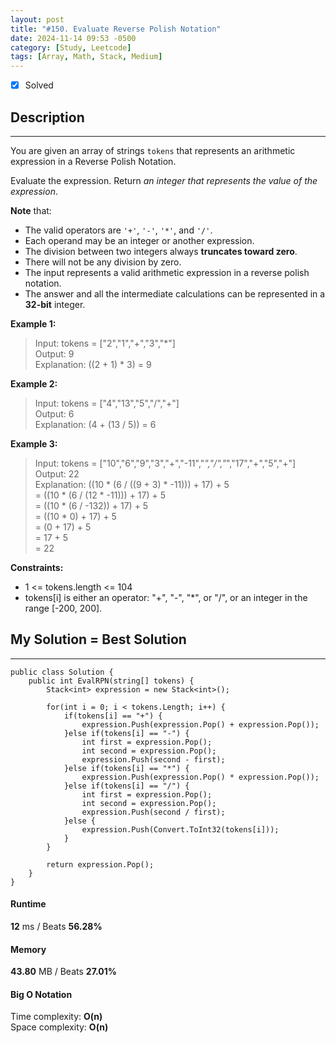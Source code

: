 ```yaml
---
layout: post
title: "#150. Evaluate Reverse Polish Notation"
date: 2024-11-14 09:53 -0500
category: [Study, Leetcode]
tags: [Array, Math, Stack, Medium]
---
```


- [x] Solved

## Description
---
You are given an array of strings `tokens` that represents an arithmetic expression in a Reverse Polish Notation.

Evaluate the expression. Return *an integer that represents the value of the expression*.

**Note** that:
- The valid operators are `'+'`, `'-'`, `'*'`, and `'/'`.
- Each operand may be an integer or another expression.
- The division between two integers always **truncates toward zero**.
- There will not be any division by zero.
- The input represents a valid arithmetic expression in a reverse polish notation.
- The answer and all the intermediate calculations can be represented in a **32-bit** integer.
 

**Example 1:**   
> Input: tokens = ["2","1","+","3","*"]   
> Output: 9   
> Explanation: ((2 + 1) * 3) = 9

**Example 2:**   
> Input: tokens = ["4","13","5","/","+"]   
> Output: 6   
> Explanation: (4 + (13 / 5)) = 6

**Example 3:**   
> Input: tokens = ["10","6","9","3","+","-11","*","/","*","17","+","5","+"]   
> Output: 22   
> Explanation: ((10 * (6 / ((9 + 3) * -11))) + 17) + 5   
> = ((10 * (6 / (12 * -11))) + 17) + 5   
> = ((10 * (6 / -132)) + 17) + 5   
> = ((10 * 0) + 17) + 5   
> = (0 + 17) + 5   
> = 17 + 5   
> = 22
 
**Constraints:**
- 1 <= tokens.length <= 104
- tokens[i] is either an operator: "+", "-", "*", or "/", or an integer in the range [-200, 200].

## My Solution = Best Solution
---
```shell
public class Solution {
    public int EvalRPN(string[] tokens) {
        Stack<int> expression = new Stack<int>();

        for(int i = 0; i < tokens.Length; i++) {
            if(tokens[i] == "+") {
                expression.Push(expression.Pop() + expression.Pop());
            }else if(tokens[i] == "-") {
                int first = expression.Pop();
                int second = expression.Pop();
                expression.Push(second - first);
            }else if(tokens[i] == "*") {
                expression.Push(expression.Pop() * expression.Pop());
            }else if(tokens[i] == "/") {
                int first = expression.Pop();
                int second = expression.Pop();
                expression.Push(second / first);
            }else {
                expression.Push(Convert.ToInt32(tokens[i]));
            }
        }

        return expression.Pop();
    }
}
```

#### Runtime
**12** ms / Beats **56.28%**

#### Memory
**43.80** MB / Beats **27.01%**

#### Big O Notation
Time complexity: **O(n)**   
Space complexity: **O(n)**
